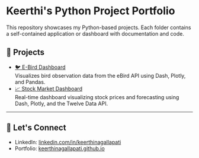 # Keerthi's Python Project Portfolio

This repository showcases my Python-based projects. Each folder contains a self-contained application or dashboard with documentation and code.

## 📁 Projects

- [🐦 E-Bird Dashboard](./E-BirdDashboard)  
  Visualizes bird observation data from the eBird API using Dash, Plotly, and Pandas.
- [📈 Stock Market Dashboard](./StockMarketDashboard)  
  Real-time dashboard visualizing stock prices and forecasting using Dash, Plotly, and the Twelve Data API.


---

## 🔗 Let's Connect

- LinkedIn: [linkedin.com/in/keerthinagallapati](https://www.linkedin.com/in/keerthinagallapati)
- Portfolio: [keerthinagallapati.github.io](https://keerthinagallapati.github.io)
